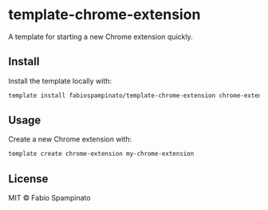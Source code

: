 # template-chrome-extension

A template for starting a new Chrome extension quickly.

## Install

Install the template locally with:

```sh
template install fabiospampinato/template-chrome-extension chrome-extension
```

## Usage

Create a new Chrome extension with:

```sh
template create chrome-extension my-chrome-extension
```

## License

MIT © Fabio Spampinato
